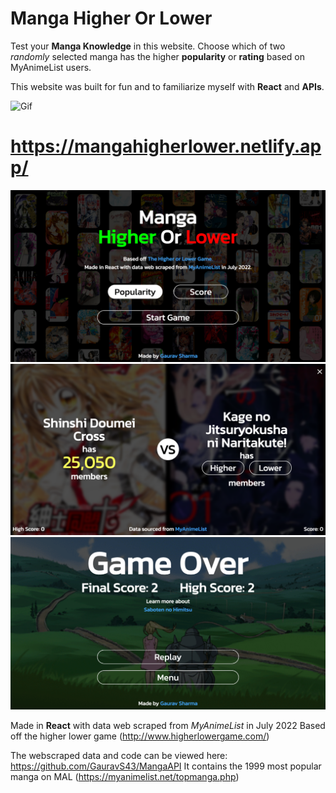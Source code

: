 # Manga Higher Or Lower

Test your **Manga Knowledge** in this website.
Choose which of two _randomly_ selected manga has the higher **popularity** or **rating** based on MyAnimeList users.

This website was built for fun and to familiarize myself with **React** and **APIs**.

![Gif](images/runthrough.gif)

# https://mangahigherlower.netlify.app/

![Screenshot](images/startScreen.png)
![Screenshot](images/gameScreen.png)
![Screenshot](images/gameOverScreen.png)

Made in **React** with data web scraped from _MyAnimeList_ in July 2022
Based off the higher lower game (http://www.higherlowergame.com/)

The webscraped data and code can be viewed here: https://github.com/GauravS43/MangaAPI
It contains the 1999 most popular manga on MAL (https://myanimelist.net/topmanga.php)
